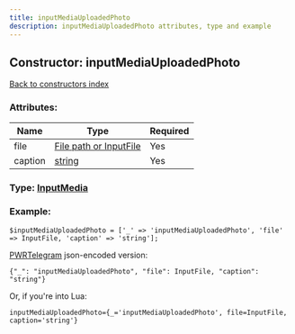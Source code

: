 ```yaml
---
title: inputMediaUploadedPhoto
description: inputMediaUploadedPhoto attributes, type and example
---
```

## Constructor: inputMediaUploadedPhoto  
[Back to constructors index](index.md)



### Attributes:

| Name     |    Type       | Required |
|----------|---------------|----------|
|file|[File path or InputFile](../types/InputFile.md) | Yes|
|caption|[string](../types/string.md) | Yes|



### Type: [InputMedia](../types/InputMedia.md)


### Example:

```
$inputMediaUploadedPhoto = ['_' => 'inputMediaUploadedPhoto', 'file' => InputFile, 'caption' => 'string'];
```  

[PWRTelegram](https://pwrtelegram.xyz) json-encoded version:

```
{"_": "inputMediaUploadedPhoto", "file": InputFile, "caption": "string"}
```


Or, if you're into Lua:  


```
inputMediaUploadedPhoto={_='inputMediaUploadedPhoto', file=InputFile, caption='string'}

```


